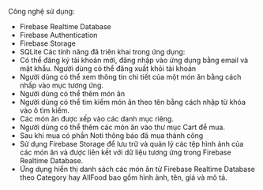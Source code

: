 Công nghệ sử dụng:
-	Firebase Realtime Database
-	Firebase Authentication
-	Firebase Storage
-	SQLite
Các tính năng đã triên khai trong ứng dụng:
-	Có thể đăng ký tài khoản mới, đăng nhập vào ứng dụng bằng email và mật khẩu. Người dùng có thể đăng xuất khỏi tài khoản
-	Người dùng có thể xem thông tin chi tiết của một món ăn bằng cách nhấp vào mục tương ứng.
-	Người dùng có thể thêm món ăn
-	Người dùng có thể tìm kiếm món ăn theo tên bằng cách nhập từ khóa vào ô tìm kiếm.
-	Các món ăn được xếp vào các danh mục riêng.
-	Người dùng có thể thêm các món ăn vào thư mục Cart để mua.
-	Sau khi mua có phần Noti thông báo đã mua thành công
-	Sử dụng Firebase Storage để lưu trữ và quản lý các tệp hình ảnh của các món ăn và được liên kết với dữ liệu tương ứng trong Firebase Realtime Database.
-	Ứng dụng hiển thị danh sách các món ăn từ Firebase Realtime Database theo Category hay AllFood bao gồm hình ảnh, tên, giá và mô tả.
